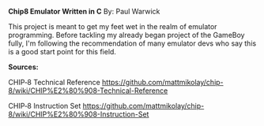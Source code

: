 **Chip8 Emulator Written in C**
By: Paul Warwick

This project is meant to get my feet wet in the realm of emulator programming. Before tackling
my already began project of the GameBoy fully, I'm following the recommendation of many 
emulator devs who say this is a good start point for this field. 

**Sources:**

CHIP‐8 Technical Reference
https://github.com/mattmikolay/chip-8/wiki/CHIP%E2%80%908-Technical-Reference

CHIP‐8 Instruction Set
https://github.com/mattmikolay/chip-8/wiki/CHIP%E2%80%908-Instruction-Set